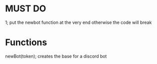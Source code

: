 # MUST DO
1; put the newbot function at the very end otherwise the code will break

# Functions
newBot(token); creates the base for a discord bot

